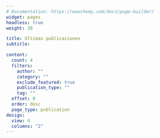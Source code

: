```yaml
---
# Documentation: https://wowchemy.com/docs/page-builder/
widget: pages
headless: true
weight: 30

title: Ultimas publicaciones
subtitle:

content:
  count: 4
  filters:
    author: ""
    category: ""
    exclude_featured: true
    publication_type: ""
    tag: ""
  offset: 0
  order: desc
  page_type: publication
design:
  view: 4
  columns: "2"
---
```

